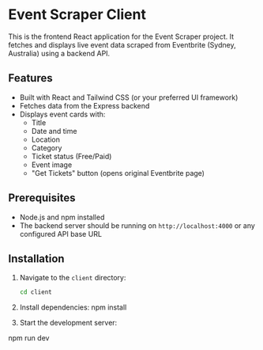 # Event Scraper Client

This is the frontend React application for the Event Scraper project. It fetches and displays live event data scraped from Eventbrite (Sydney, Australia) using a backend API.

## Features

- Built with React and Tailwind CSS (or your preferred UI framework)
- Fetches data from the Express backend
- Displays event cards with:
  - Title
  - Date and time
  - Location
  - Category
  - Ticket status (Free/Paid)
  - Event image
  - "Get Tickets" button (opens original Eventbrite page)

## Prerequisites

- Node.js and npm installed
- The backend server should be running on `http://localhost:4000` or any configured API base URL

## Installation

1. Navigate to the `client` directory:

   ```bash
   cd client
2. Install dependencies:
  npm install
3.  Start the development server:

  npm run dev